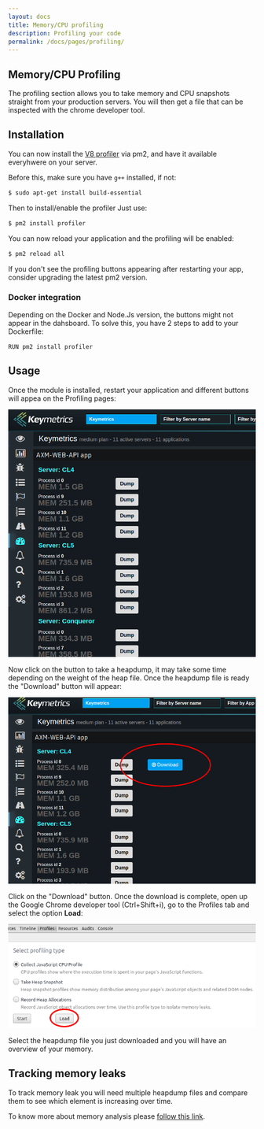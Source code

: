 ```yaml
---
layout: docs
title: Memory/CPU profiling
description: Profiling your code
permalink: /docs/pages/profiling/
---
```


## Memory/CPU Profiling

The profiling section allows you to take memory and CPU snapshots straight from your production servers. You will then get a file that can be inspected with the chrome developer tool.

## Installation

You can now install the [V8 profiler](https://www.npmjs.com/package/v8-profiler) via pm2, and have it available everyhwere on your server.

Before this, make sure you have `g++` installed, if not:

```bash
$ sudo apt-get install build-essential
```

Then to install/enable the profiler Just use:

```bash
$ pm2 install profiler
```

You can now reload your application and the profiling will be enabled:

```bash
$ pm2 reload all
```

If you don't see the profiling buttons appearing after restarting your app, consider upgrading the latest pm2 version.

### Docker integration

Depending on the Docker and Node.Js version, the buttons might not appear in the dahsboard. To solve this, you have 2 steps to add to your Dockerfile:

```
RUN pm2 install profiler
```

## Usage

Once the module is installed, restart your application and different buttons will appea on the Profiling pages:

<img src="/images/heapdump.png" alt="Heapdump"/>

Now click on the button to take a heapdump, it may take some time depending on the weight of the heap file. Once the heapdump file is ready the "Download" button will appear:

<img src="/images/heap2.png" alt="Heapdump"/>

Click on the "Download" button. Once the download is complete, open up the Google Chrome developer tool (Ctrl+Shift+i), go to the Profiles tab and select the option **Load**:

<img src="/images/heap3.png" alt="Heapdump"/>

Select the heapdump file you just downloaded and you will have an overview of your memory.

## Tracking memory leaks

To track memory leak you will need multiple heapdump files and compare them to see which element is increasing over time.

To know more about memory analysis please [follow this link](https://developer.chrome.com/devtools/docs/heap-profiling).
